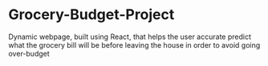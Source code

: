 # Grocery-Budget-Project
Dynamic webpage, built using React, that helps the user accurate predict what the grocery bill will be before leaving the house in order to avoid going over-budget
